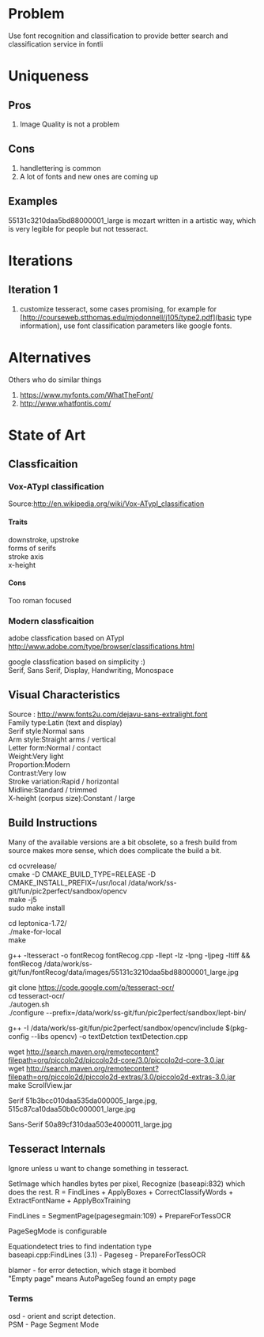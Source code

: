# Problem  
Use font recognition and classification to provide better search and classification service in fontli

# Uniqueness
## Pros  
1. Image Quality is not a problem

## Cons  
1. handlettering is common  
1. A lot of fonts and new ones are coming up

## Examples  
55131c3210daa5bd88000001_large is mozart written in a artistic way, which is very legible for people but not tesseract. 

# Iterations

## Iteration 1
1. customize tesseract, some cases promising, for example for 
[http://courseweb.stthomas.edu/mjodonnell/j105/type2.pdf](basic type information), use font classification parameters like google fonts.


# Alternatives
Others who do similar things  
1. https://www.myfonts.com/WhatTheFont/  
1. http://www.whatfontis.com/  

# State of Art
## Classficaition

### Vox-ATypI classification
Source:http://en.wikipedia.org/wiki/Vox-ATypI_classification
#### Traits  
downstroke, upstroke  
forms of serifs  
stroke axis  
x-height

#### Cons  
Too roman focused

### Modern classficaition
adobe classfication based on ATypI   
http://www.adobe.com/type/browser/classifications.html

google classfication based on simplicity :)  
Serif, Sans Serif, Display, Handwriting, Monospace



## Visual Characteristics
Source : http://www.fonts2u.com/dejavu-sans-extralight.font  
Family type:Latin (text and display)  
Serif style:Normal sans  
Arm style:Straight arms / vertical  
Letter form:Normal / contact  
Weight:Very light  
Proportion:Modern  
Contrast:Very low  
Stroke variation:Rapid / horizontal  
Midline:Standard / trimmed  
X-height (corpus size):Constant / large  



## Build Instructions  
Many of the available versions are a bit obsolete, so a fresh build from source makes more sense, which does complicate the build a bit.

cd ocvrelease/  
cmake -D CMAKE_BUILD_TYPE=RELEASE -D CMAKE_INSTALL_PREFIX=/usr/local /data/work/ss-git/fun/pic2perfect/sandbox/opencv  
make -j5  
sudo make install  

cd leptonica-1.72/  
./make-for-local  
make  

g++ -ltesseract -o fontRecog fontRecog.cpp -llept -lz -lpng -ljpeg -ltiff && fontRecog /data/work/ss-git/fun/fontRecog/data/images/55131c3210daa5bd88000001_large.jpg  

git clone https://code.google.com/p/tesseract-ocr/  
cd tesseract-ocr/  
./autogen.sh   
./configure --prefix=/data/work/ss-git/fun/pic2perfect/sandbox/lept-bin/  

g++ -I /data/work/ss-git/fun/pic2perfect/sandbox/opencv/include $(pkg-config --libs opencv) -o textDetction textDetection.cpp  

wget http://search.maven.org/remotecontent?filepath=org/piccolo2d/piccolo2d-core/3.0/piccolo2d-core-3.0.jar  
wget http://search.maven.org/remotecontent?filepath=org/piccolo2d/piccolo2d-extras/3.0/piccolo2d-extras-3.0.jar  
make ScrollView.jar  

Serif
51b3bcc010daa535da000005_large.jpg, 515c87ca10daa50b0c000001_large.jpg 

Sans-Serif
50a89cf310daa503e4000011_large.jpg


## Tesseract Internals
Ignore unless u want to change something in tesseract.

SetImage which handles bytes per pixel, Recognize (baseapi:832) which does the rest. R = FindLines + ApplyBoxes + CorrectClassifyWords + ExtractFontName + ApplyBoxTraining

FindLines = SegmentPage(pagesegmain:109) + PrepareForTessOCR  

PageSegMode is configurable  

Equationdetect tries to find indentation type  
baseapi.cpp:FindLines (3.1) - Pageseg  - PrepareForTessOCR  

blamer - for error detection, which stage it bombed  
"Empty page" means AutoPageSeg found an empty page  

### Terms
osd - orient and script detection.  
PSM - Page Segment Mode  
